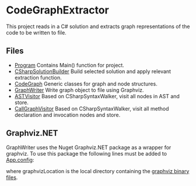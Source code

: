 # CodeGraphExtractor

This project reads in a C# solution and extracts graph representations of the code to be written to file.

## Files
- [Program](Program.cs) Contains Main() function for project.
- [CSharpSolutionBuilder](CSharpSolutionBuilder.cs) Build selected solution and apply relevant extraction function.
- [CodeGraph](Utils/CodeGraph.cs) Generic classes for graph and node structures.
- [GraphWriter](GraphWriter.cs) Write graph object to file using Graphviz.
- [ASTVisitor](ASTVisitor.cs) Based on CSharpSyntaxWalker, visit all nodes in AST and store.
- [CallGraphVisitor](CallGraphVisitor.cs) Based on CSharpSyntaxWalker, visit all method declaration and invocation nodes and store.

## Graphviz.NET
GraphWriter uses the Nuget Graphviz.NET package as a wrapper for graphviz. To use this package the following lines must be added to [App.config](App.config):

<appSettings>
    <add key="graphVizLocation" value=[graphvizLocation]/>
</appSettings>

where graphvizLocation is the local directory containing the [graphviz binary files](https://graphviz.gitlab.io/_pages/Download).

